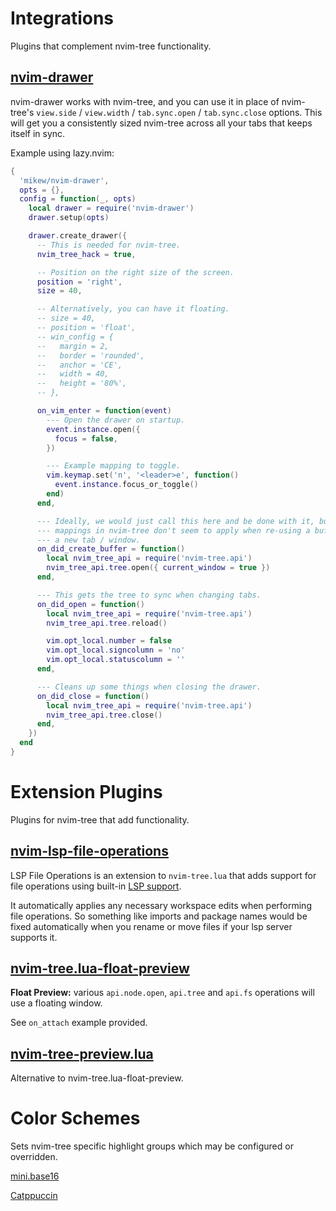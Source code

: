 # Integrations

Plugins that complement nvim-tree functionality.

## [nvim-drawer](https://github.com/mikew/nvim-drawer)

nvim-drawer works with nvim-tree, and you can use it in place of nvim-tree's `view.side` / `view.width` / `tab.sync.open` / `tab.sync.close` options. This will get you a consistently sized nvim-tree across all your tabs that keeps itself in sync.

Example using lazy.nvim:

```lua
{
  'mikew/nvim-drawer',
  opts = {},
  config = function(_, opts)
    local drawer = require('nvim-drawer')
    drawer.setup(opts)

    drawer.create_drawer({
      -- This is needed for nvim-tree.
      nvim_tree_hack = true,

      -- Position on the right size of the screen.
      position = 'right',
      size = 40,

      -- Alternatively, you can have it floating.
      -- size = 40,
      -- position = 'float',
      -- win_config = {
      --   margin = 2,
      --   border = 'rounded',
      --   anchor = 'CE',
      --   width = 40,
      --   height = '80%',
      -- },

      on_vim_enter = function(event)
        --- Open the drawer on startup.
        event.instance.open({
          focus = false,
        })

        --- Example mapping to toggle.
        vim.keymap.set('n', '<leader>e', function()
          event.instance.focus_or_toggle()
        end)
      end,

      --- Ideally, we would just call this here and be done with it, but
      --- mappings in nvim-tree don't seem to apply when re-using a buffer in
      --- a new tab / window.
      on_did_create_buffer = function()
        local nvim_tree_api = require('nvim-tree.api')
        nvim_tree_api.tree.open({ current_window = true })
      end,

      --- This gets the tree to sync when changing tabs.
      on_did_open = function()
        local nvim_tree_api = require('nvim-tree.api')
        nvim_tree_api.tree.reload()

        vim.opt_local.number = false
        vim.opt_local.signcolumn = 'no'
        vim.opt_local.statuscolumn = ''
      end,

      --- Cleans up some things when closing the drawer.
      on_did_close = function()
        local nvim_tree_api = require('nvim-tree.api')
        nvim_tree_api.tree.close()
      end,
    })
  end
}
```

# Extension Plugins

Plugins for nvim-tree that add functionality.

## [nvim-lsp-file-operations](https://github.com/antosha417/nvim-lsp-file-operations)

LSP File Operations is an extension to `nvim-tree.lua` that adds support for file operations using built-in [LSP support](https://neovim.io/doc/user/lsp.html).

It automatically applies any necessary workspace edits when performing file operations. So something like imports and package names would be fixed automatically when you rename or move files if your lsp server supports it.  

## [nvim-tree.lua-float-preview](https://github.com/JMarkin/nvim-tree.lua-float-preview)

**Float Preview:** various `api.node.open`, `api.tree` and `api.fs` operations will use a floating window.

See `on_attach` example provided.

## [nvim-tree-preview.lua](https://github.com/b0o/nvim-tree-preview.lua)

Alternative to nvim-tree.lua-float-preview.

# Color Schemes

Sets nvim-tree specific highlight groups which may be configured or overridden.

[mini.base16](https://github.com/echasnovski/mini.base16)

[Catppuccin](https://github.com/catppuccin/nvim)

